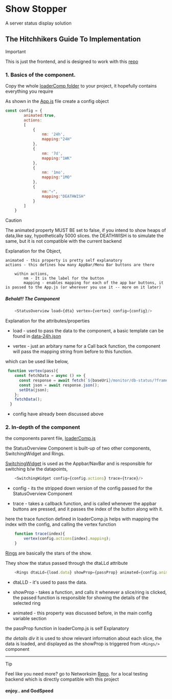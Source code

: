 # Show Stopper

 A server status display solution




## The Hitchhikers Guide To Implementation

> [!IMPORTANT]
> This is just the frontend, and is designed to work with this [repo](https://github.com/Pranav1174/DB-STATUS-CHECKING-repo)


### 1. Basics of the component.

Copy the whole [loaderComp folder](./src/loaderComp/) to your project, it hopefully contains everything you require

As shown in the [App.js](./src/App.js) file create a config object 

```javascript
const config = {
        animated:true,
        actions:
        [
            {
                nm: '24h',
                mapping:"24H"
            },
            {
                nm: '7d',
                mapping:"1WK"
            },
            {
                nm: '1mo',
                mapping:"1MO"
            },
            {
                nm:"💀",
                mapping:"DEATHWISH"
            }
        ]
    }
```

> [!CAUTION]
> The animated property MUST BE set to false, if you intend to show heaps of data,like say, hypothetically 5000 slices. the DEATHWISH is to simulate the same, but it is not compatible with the current backend

Explanation for the Object,

    animated - this property is pretty self explanatory
    actions - this defines how many AppBar/Menu Bar buttons are there

        within actions,
            nm - It is the label for the button
            mapping - enables mapping for each of the app bar buttons, it is passed to the App.js (or wherever you use it -- more on it later)

##### Behold!! The Component
```javascript
    <StatusOverview load={dta} vertex={vertex} config={config}/>
```           

Explanation for the attributes/properties

* load - used to pass the data to the component, a basic template can be found in [data-24h.json](./data-24h.json)

* vertex - just an arbitary name for a Call back function, the component will pass the mapping string from before to this function.

which can be used like below,

```javascript
 function vertex(pass){
    const fetchData = async () => {
      const response = await fetch(`${baseUri}/monitor/db-status/?frame=${pass}`);
      const json = await response.json();
      setDta(json);
    };
    fetchData();
  }
```


* config have already been discussed above


### 2. In-depth of the component
the components parent file,
[loaderComp.js](./src/loaderComp/loaderComp.js)

the StatusOverview Component is built-up of two other components, SwitchingWidget and Rings.

[SwitchingWidget](./src/loaderComp/switchingWidget/swWdg.js) is used as the Appbar/NavBar and is responsible for switching b/w the datapoints, 

```javascript
    <SwitchingWidget config={config.actions} trace={trace}/>
```

* config - its the stripped down version of the config passed for the StatusOverview Component

* trace - takes a callback function, and is called whenever the appbar buttons are pressed, and it passes the index of the button along with it.

here the trace function defined in loaderComp.js helps with mapping the index with the config, and calling the vertex function

```javascript
    function trace(index){
        vertex(config.actions[index].mapping);
    }
```



[Rings](./src/loaderComp/ringThingy/ringyPingy.js) are basically the stars of the show.

They show the status passed through the dtaLLd attribute
```javascript
    <Rings dtaLLd={load.data} showProp={passProp} animated={config.animated}/>
```

* dtaLLD - it's used to pass the data.
* showProp - takes a function, and calls it whenever a slice/ring is clicked, the passed function is responsible for showing the details of the selected ring

* animated - this property was discussed before, in the main config variable section

the passProp function in loaderComp.js is self Explanatory

_the details div_
it is used to show relevant information about each slice, the data is loaded, and displayed as the showProp is triggered from `<Rings/>` component


--- 
> [!TIP]
> Feel like you need more? go to Networksim [Repo](https://github.com/havisVh/networkSim). for a local testing backend which is directly compatible with this project

#### enjoy.. and GodSpeed
